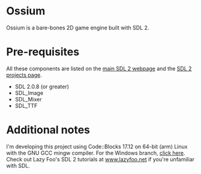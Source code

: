 # Ossium
Ossium is a bare-bones 2D game engine built with SDL 2.

# Pre-requisites
All these components are listed on the [main SDL 2 webpage](https://www.libsdl.org/download-2.0.php) and the [SDL 2 projects page](https://www.libsdl.org/projects).
* SDL 2.0.8 (or greater)
* SDL_Image
* SDL_Mixer
* SDL_TTF

# Additional notes
I'm developing this project using Code::Blocks 17.12 on 64-bit (arm) Linux
with the GNU GCC mingw compiler. For the Windows branch, [click here](https://github.com/SpectralCascade/ossium/tree/windows).
Check out Lazy Foo's SDL 2 tutorials at www.lazyfoo.net if you're unfamiliar with SDL.
